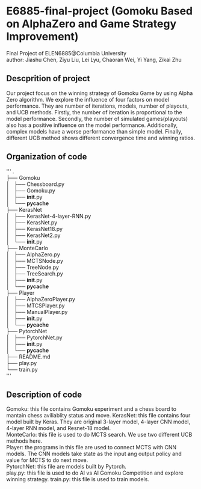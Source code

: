 # E6885-final-project (Gomoku Based on AlphaZero and Game Strategy Improvement)
Final Project of ELEN6885@Columbia University  
author: Jiashu Chen, Ziyu Liu, Lei Lyu, Chaoran Wei, Yi Yang, Zikai Zhu

## Descprition of project
Our project focus on the winning strategy of Gomoku Game by using Alpha Zero algorithm. We explore the influence of four factors on model performance. They are number of iterations, models, number of playouts, and UCB methods. Firstly, the number of iteration is proportional to the model performance. Secondly, the number of simulated games(playouts) also has a positive influence on the model performance. Additionally, complex models have a worse performance than simple model. Finally, different UCB method shows different convergence time and winning ratios.
## Organization of code  
'''
.  
├── Gomoku  
│   ├── Chessboard.py  
│   ├── Gomoku.py  
│   ├── __init__.py  
│   └── __pycache__  
├── KerasNet  
│   ├── KerasNet-4-layer-RNN.py  
│   ├── KerasNet.py  
│   ├── KerasNet18.py  
│   ├── KerasNet2.py  
│   └── __init__.py  
├── MonteCarlo  
│   ├── AlphaZero.py  
│   ├── MCTSNode.py  
│   ├── TreeNode.py  
│   ├── TreeSearch.py  
│   ├── __init__.py  
│   └── __pycache__  
├── Player  
│   ├── AlphaZeroPlayer.py  
│   ├── MTCSPlayer.py  
│   ├── ManualPlayer.py  
│   ├── __init__.py  
│   └── __pycache__  
├── PytorchNet  
│   ├── PytorchNet.py  
│   ├── __init__.py  
│   └── __pycache__  
├── README.md  
├── play.py  
└── train.py   
'''
## Description of code  
Gomoku: this file contains Gomoku experiment and a chess board to mantain chess aviliablity status and move.
KerasNet: this file contains four model built by Keras. They are original 3-layer model, 4-layer CNN model, 4-layer RNN model, and Resnet-18 model.  
MonteCarlo: this file is used to do MCTS search. We use two different UCB methods here.  
Player: the programs in this file are used to connect MCTS with CNN models. The CNN models take state as the input ang output policy and value for MCTS to do next move.  
PytorchNet: this file are models built by Pytorch.  
play.py: this file is used to do AI vs AI Gomoku Competition and explore winning strategy.
train.py: this file is used to train models.  